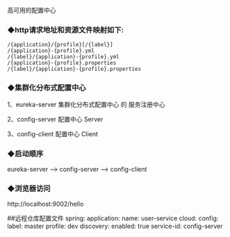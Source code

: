 高可用的配置中心

### ◆http请求地址和资源文件映射如下:
    /{application}/{profile}[/{label}]
    /{application}-{profile}.yml
    /{label}/{application}-{profile}.yml
    /{application}-{profile}.properties
    /{label}/{application}-{profile}.properties
### ◆集群化分布式配置中心

1、eureka-server  集群化分布式配置中心 的 服务注册中心

2、config-server 配置中心 Server

3、config-client 配置中心 Client

### ◆启动顺序
eureka-server --> config-server --> config-client


### ◆浏览器访问
http://localhost:9002/hello

##远程仓库配置文件
spring:
  application:
    name: user-service
  cloud:
    config:
      label: master
      profile: dev
      discovery:
        enabled: true
        service-id: config-server